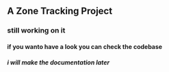 ## A Zone Tracking Project 
### still working on it 
#### if you wanto have a look you can check the codebase
##### i will make the documentation later